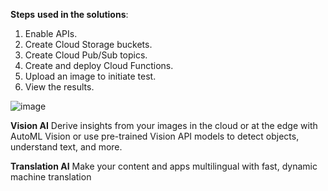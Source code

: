 
****Steps**** **used in the solutions**:
  1. Enable APIs.
  2. Create Cloud Storage buckets.
  3. Create Cloud Pub/Sub topics.
  4. Create and deploy Cloud Functions.
  5. Upload an image to initiate test.
  6. View the results.

![image](https://github.com/rameshjoshi/ml-model-google-vision-translation-api/assets/7277702/009c7b5e-26d8-4fef-aafd-6a48b7476cb7)

**Vision AI**
Derive insights from your images in the cloud or at the edge with AutoML Vision or use pre-trained Vision API models to detect objects, understand text, and more.

**Translation AI**
Make your content and apps multilingual with fast, dynamic machine translation
